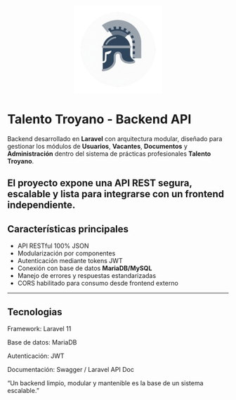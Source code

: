 <p align="center">
  <img src="LOGO.png" width="200"/>
</p>

# Talento Troyano - Backend API

Backend desarrollado en **Laravel** con arquitectura modular, diseñado para gestionar los módulos de **Usuarios**, **Vacantes**, **Documentos** y **Administración** dentro del sistema de prácticas profesionales **Talento Troyano**.

El proyecto expone una API REST segura, escalable y lista para integrarse con un frontend independiente.
---

## Características principales

- API RESTful 100% JSON
- Modularización por componentes
- Autenticación mediante tokens JWT
- Conexión con base de datos **MariaDB/MySQL**
- Manejo de errores y respuestas estandarizadas
- CORS habilitado para consumo desde frontend externo
---

## Tecnologias 

Framework: Laravel 11

Base de datos: MariaDB 

Autenticación: JWT

Documentación: Swagger / Laravel API Doc


“Un backend limpio, modular y mantenible es la base de un sistema escalable.”